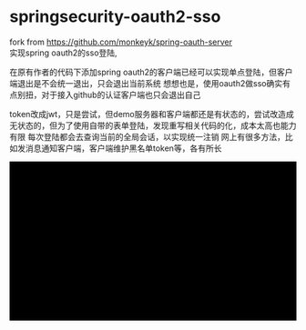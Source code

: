 # springsecurity-oauth2-sso
fork from https://github.com/monkeyk/spring-oauth-server</br>
实现spring oauth2的sso登陆,

在原有作者的代码下添加spring oauth2的客户端已经可以实现单点登陆，但客户端退出是不会统一退出，只会退出当前系统
想想也是，使用oauth2做sso确实有点别扭，对于接入github的认证客户端也只会退出自己

token改成jwt，只是尝试，但demo服务器和客户端都还是有状态的，尝试改造成无状态的，但为了使用自带的表单登陆，发现重写相关代码的化，成本太高也能力有限
每次登陆都会去查询当前的全局会话，以实现统一注销
网上有很多方法，比如发消息通知客户端，客户端维护黑名单token等，各有所长

![](spring-oauth-server/others/aa.gif)
